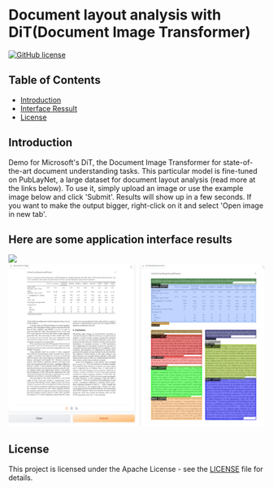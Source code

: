 # Document layout analysis with DiT(Document Image Transformer)
[![GitHub license](https://img.shields.io/badge/license-Apache-blue.svg)](
https://github.com/drkostas/COSC525-Project1/blob/master/LICENSE)

## Table of Contents

+ [Introduction](#introduction)
+ [Interface Ressult](#interface)
+ [License](#license)

## Introduction <a name = 'introduction'> </a>
Demo for Microsoft's DiT, the Document Image Transformer for state-of-the-art document understanding tasks. This particular model is fine-tuned on PubLayNet, a large dataset for document layout analysis (read more at the 
links below). To use it, simply upload an image or use the example image below and click 'Submit'. Results will show up in a few seconds. If you want to make the output bigger, right-click on it and select 'Open image in 
new tab'.
## Here are some application interface results <a name = 'interface'></a>
<img src="pictures/giaodien.png"/>
<img src="pictures/ketqua.png"/>

## License <a name = "license"></a>

This project is licensed under the Apache License - see the [LICENSE](LICENSE) file for details.
